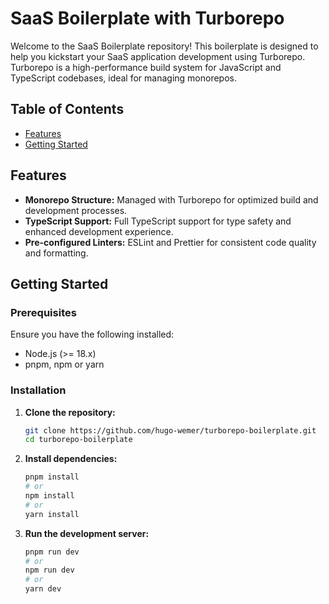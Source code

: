 # SaaS Boilerplate with Turborepo

Welcome to the SaaS Boilerplate repository! This boilerplate is designed to help you kickstart your SaaS application development using Turborepo. Turborepo is a high-performance build system for JavaScript and TypeScript codebases, ideal for managing monorepos.

## Table of Contents

- [Features](#features)
- [Getting Started](#getting-started)

## Features

- **Monorepo Structure:** Managed with Turborepo for optimized build and development processes.
- **TypeScript Support:** Full TypeScript support for type safety and enhanced development experience.
- **Pre-configured Linters:** ESLint and Prettier for consistent code quality and formatting.


## Getting Started

### Prerequisites

Ensure you have the following installed:

- Node.js (>= 18.x)
- pnpm, npm or yarn


### Installation

1. **Clone the repository:**

    ```sh
    git clone https://github.com/hugo-wemer/turborepo-boilerplate.git
    cd turborepo-boilerplate
    ```

2. **Install dependencies:**

    ```sh
    pnpm install
    # or
    npm install
    # or
    yarn install
    ```

3. **Run the development server:**

    ```sh
    pnpm run dev
    # or
    npm run dev
    # or
    yarn dev
    ```
